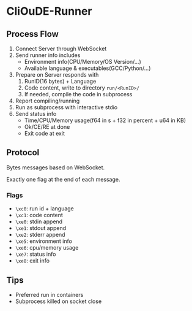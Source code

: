 # CliOuDE-Runner

## Process Flow

1. Connect Server through WebSocket
2. Send runner info includes
   * Environment info(CPU/Memory/OS Version/...)
   * Available language & executables(GCC/Python/...)
3. Prepare on Server responds with
   1. RunID(16 bytes) + Language
   2. Code content, write to directory `run/<RunID>/`
   3. If needed, compile the code in subprocess
4. Report compiling/running
5. Run as subprocess with interactive stdio
6. Send status info
   * Time/CPU/Memory usage(f64 in s + f32 in percent + u64 in KB)
   * Ok/CE/RE at done
   * Exit code at exit
## Protocol

Bytes messages based on WebSocket.

Exactly one flag at the end of each message.

### Flags

* `\xc0`: run id + language
* `\xc1`: code content
* `\xe0`: stdin append
* `\xe1`: stdout append
* `\xe2`: stderr append
* `\xe5`: environment info
* `\xe6`: cpu/memory usage
* `\xe7`: status info
* `\xe8`: exit info

## Tips

* Preferred run in containers
* Subprocess killed on socket close
